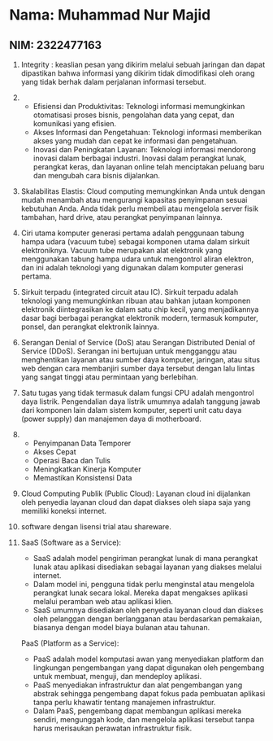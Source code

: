 # Nama: Muhammad Nur Majid
## NIM: 2322477163

1. Integrity : keaslian pesan yang dikirim melalui sebuah jaringan dan dapat dipastikan bahwa informasi yang dikirim tidak dimodifikasi oleh orang yang tidak berhak dalam perjalanan informasi tersebut.

2. - Efisiensi dan Produktivitas: Teknologi informasi memungkinkan otomatisasi proses bisnis, pengolahan data yang cepat, dan komunikasi yang efisien.
   - Akses Informasi dan Pengetahuan: Teknologi informasi memberikan akses yang mudah dan cepat ke informasi dan pengetahuan. 
   - Inovasi dan Peningkatan Layanan: Teknologi informasi mendorong inovasi dalam berbagai industri. Inovasi dalam perangkat lunak, perangkat keras, dan layanan online telah menciptakan peluang baru dan mengubah cara bisnis 		  dijalankan. 

3. Skalabilitas Elastis: Cloud computing memungkinkan Anda untuk dengan mudah menambah atau mengurangi kapasitas penyimpanan sesuai kebutuhan Anda. Anda tidak perlu membeli atau mengelola server fisik tambahan, hard drive, atau perangkat penyimpanan lainnya. 

4. Ciri utama komputer generasi pertama adalah penggunaan tabung hampa udara (vacuum tube) sebagai komponen utama dalam sirkuit elektroniknya. Vacuum tube merupakan alat elektronik yang menggunakan tabung hampa udara untuk mengontrol aliran elektron, dan ini adalah teknologi yang digunakan dalam komputer generasi pertama.

5.  Sirkuit terpadu (integrated circuit atau IC). Sirkuit terpadu adalah teknologi yang memungkinkan ribuan atau bahkan jutaan komponen elektronik diintegrasikan ke dalam satu chip kecil, yang menjadikannya dasar bagi berbagai perangkat elektronik modern, termasuk komputer, ponsel, dan perangkat elektronik lainnya.

6.  Serangan Denial of Service (DoS) atau Serangan Distributed Denial of Service (DDoS). Serangan ini bertujuan untuk mengganggu atau menghentikan layanan atau sumber daya komputer, jaringan, atau situs web dengan cara membanjiri sumber daya tersebut dengan lalu lintas yang sangat tinggi atau permintaan yang berlebihan.

7. Satu tugas yang tidak termasuk dalam fungsi CPU adalah mengontrol daya listrik. Pengendalian daya listrik umumnya adalah tanggung jawab dari komponen lain dalam sistem komputer, seperti unit catu daya (power supply) dan manajemen daya di motherboard. 

8. - Penyimpanan Data Temporer
   - Akses Cepat
   - Operasi Baca dan Tulis
   - Meningkatkan Kinerja Komputer
   - Memastikan Konsistensi Data

9. Cloud Computing Publik (Public Cloud): Layanan cloud ini dijalankan oleh penyedia layanan cloud dan dapat diakses oleh siapa saja yang memiliki koneksi internet.

10.  software dengan lisensi trial atau shareware.

11. SaaS (Software as a Service):
	- SaaS adalah model pengiriman perangkat lunak di mana perangkat lunak atau aplikasi disediakan sebagai layanan yang diakses melalui internet.
	- Dalam model ini, pengguna tidak perlu menginstal atau mengelola perangkat lunak secara lokal. Mereka dapat mengakses aplikasi melalui peramban web atau aplikasi klien.
	- SaaS umumnya disediakan oleh penyedia layanan cloud dan diakses oleh pelanggan dengan berlangganan atau berdasarkan pemakaian, biasanya dengan model biaya bulanan atau tahunan.
  
    PaaS (Platform as a Service):
	- PaaS adalah model komputasi awan yang menyediakan platform dan lingkungan pengembangan yang dapat digunakan oleh pengembang untuk membuat, menguji, dan mendeploy aplikasi.
	- PaaS menyediakan infrastruktur dan alat pengembangan yang abstrak sehingga pengembang dapat fokus pada pembuatan aplikasi tanpa perlu khawatir tentang manajemen infrastruktur.
	- Dalam PaaS, pengembang dapat membangun aplikasi mereka sendiri, mengunggah kode, dan mengelola aplikasi tersebut tanpa harus merisaukan perawatan infrastruktur fisik.
